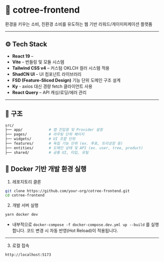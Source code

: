 # 🌿 cotree-frontend

환경을 키우는 소비, 친환경 소비를 유도하는 웹 기반 리워드/게이미피케이션 플랫폼

---

## ⚙️ Tech Stack

- **React 19** –
- **Vite** – 번들링 및 모듈 시스템
- **Tailwind CSS v4** – 커스텀 OKLCH 컬러 시스템 적용
- **ShadCN UI** – UI 컴포넌트 라이브러리
- **FSD (Feature-Sliced Design)** 기능 단위 도메인 구조 설계
- **Ky** - axios 대신 경량 fetch 클라이언트 사용
- **React Query** – API 캐싱/로딩/에러 관리

---

## 🧱 구조

```bash
src/
├── app/            # 앱 진입점 및 Provider 설정
├── pages/          # 라우팅 단위 페이지
├── widgets/        # UI 조합 단위
├── features/       # 독립 기능 단위 (ex. 투표, 트리성장 등)
├── entities/       # 도메인 상태 및 API (ex. user, tree, product)
├── shared/         # 공통 UI, 타입, 유틸
```

## 🐳 Docker 기반 개발 환경 실행

1. 레포지토리 클론

```bash
git clone https://github.com/your-org/cotree-frontend.git
cd cotree-frontend
```

2. 개발 서버 실행

```bash
yarn docker dev
```

- 내부적으로 `docker-compose -f docker-compose.dev.yml up --build` 를 실행합니다. 코드 변경 시 자동 반영(Hot Reload)이 적용됩니다.

---

3. 로컬 접속

```bash
http://localhost:5173
```
